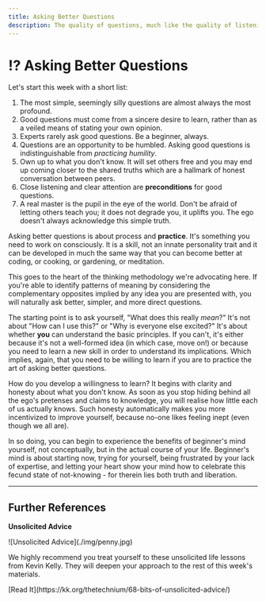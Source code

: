 ```yaml
---
title: Asking Better Questions
description: The quality of questions, much like the quality of listening, is one of the main determinants of the quality of any conversation. Here are some basic steps to asking better questions.
---
```


# ⁉️ Asking Better Questions

Let's start this week with a short list:

1. The most simple, seemingly silly questions are almost always the most profound.
2. Good questions must come from a sincere desire to learn, rather than as a veiled means of stating your own opinion.
3. Experts rarely ask good questions. Be a beginner, always.
4. Questions are an opportunity to be humbled. Asking good questions is indistinguishable from *practicing humility*. 
5. Own up to what you don't know. It will set others free and you may end up coming closer to the shared truths which are a hallmark of honest conversation between peers.
6. Close listening and clear attention are **preconditions** for good questions.
7. A real master is the pupil in the eye of the world. Don't be afraid of letting others teach you; it does not degrade you, it uplifts you. The ego doesn't always acknowledge this simple truth. 

Asking better questions is about process and **practice**. It's something you need to work on consciously. It is a skill, not an innate personality trait and it can be developed in much the same way that you can become better at coding, or cooking, or gardening, or meditation.

This goes to the heart of the thinking methodology we're advocating here. If you're able to identify patterns of meaning by considering the complementary opposites implied by any idea you are presented with, you will naturally ask better, simpler, and more direct questions.

The starting point is to ask yourself, "What does this really *mean*?" It's not about "How can I use this?" or "Why is everyone else excited?" It's about whether **you** can understand the basic principles. If you can't, it's either because it's not a well-formed idea (in which case, move on!) or because you need to learn a new skill in order to understand its implications. Which implies, again, that you need to be willing to learn if you are to practice the art of asking better questions.

How do you develop a willingness to learn? It begins with clarity and honesty about what you don't know. As soon as you stop hiding behind all the ego's pretenses and claims to knowledge, you will realise how little each of us actually knows. Such honesty automatically makes you more incentivized to improve yourself, because no-one likes feeling inept (even though we all are).

In so doing, you can begin to experience the benefits of beginner's mind yourself, not conceptually, but in the actual course of your life. Beginner's mind is about starting now, trying for yourself, being frustrated by your lack of expertise, and letting your heart show your mind how to celebrate this fecund state of not-knowing - for therein lies both truth and liberation.

---

## Further References

<div markdown="1" class="card half sidebar center gemoji center-content center">

**Unsolicited Advice**

<div markdown="2">
![Unsolicited Advice](./img/penny.jpg)
</div>

We highly recommend you treat yourself to these unsolicited life lessons from Kevin Kelly. They will deepen your approach to the rest of this week's materials.

<div markdown="3" class="curated-link">
[Read It](https://kk.org/thetechnium/68-bits-of-unsolicited-advice/)
</div>

</div>

<div markdown="1" class="clear"></div>